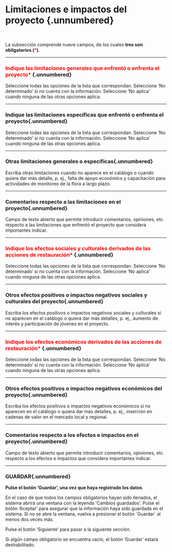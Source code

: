 #   Limitaciones e impactos del proyecto  {.unnumbered}

<br>

La subsección comprende nueve campos, de los cuales **tres son obligatorios (<span style="color:red">\*</span>)**.

----

### <span style="color:red">Indique las limitaciones generales que enfrentó o enfrenta el proyecto\*</span> {.unnumbered}
Seleccione todas las opciones de la lista que correspondan. 
Seleccione ‘No determinado’ si no cuenta con la información. 
Seleccione ‘No aplica’ cuando ninguna de las otras opciones aplica.

----

### Indique las limitaciones específicas que enfrentó o enfrenta el proyecto{.unnumbered}
Seleccione todas las opciones de la lista que correspondan. 
Seleccione ‘No determinado’ si no cuenta con la información. 
Seleccione ‘No aplica’ cuando ninguna de las otras opciones aplica.

----

### Otras limitaciones generales o específicas{.unnumbered}
Escriba otras limitaciones cuando no aparece en el catálogo o cuando quiere dar más detalle, p. ej., falta de apoyo económico y capacitación para actividades de monitoreo de la flora a largo plazo.

----

### Comentarios respecto a las limitaciones en el proyecto{.unnumbered}
Campo de texto abierto que permite introducir comentarios, opiniones, etc. respecto a las limitaciones que enfrentó el proyecto que considera importantes indicar.

----

### <span style="color:red">Indique los efectos sociales y culturales derivados de las acciones de restauración\*</span> {.unnumbered}
Seleccione todas las opciones de la lista que correspondan. 
Seleccione ‘No determinado’ si no cuenta con la información. 
Seleccione ‘No aplica’ cuando ninguna de las otras opciones aplica.

----

### Otros efectos positivos o impactos negativos sociales y culturales del proyecto{.unnumbered}
Escriba los efectos positivos o impactos negativos sociales y culturales si no aparecen en el catálogo o quiera dar más detalles, p. ej., aumento de interés y participación de jóvenes en el proyecto.

----

### <span style="color:red">Indique los efectos económicos derivados de las acciones de restauración\*</span> {.unnumbered}
Seleccione todas las opciones de la lista que correspondan. 
Seleccione ‘No determinado’ si no cuenta con la información. 
Seleccione ‘No aplica’ cuando ninguna de las otras opciones aplica.

----

### Otros efectos positivos o impactos negativos económicos del proyecto{.unnumbered}
Escriba los efectos positivos o impactos negativos económicos si no aparecen en el catálogo o quiera dar más detalles, p. ej., inserción en cadenas de valor en el mercado local y regional.

----

### Comentarios respecto a los efectos e impactos en el proyecto{.unnumbered}
Campo de texto abierto que permite introducir comentarios, opiniones, etc. respecto a los efectos e impactos que considera importantes indicar.

----

### GUARDAR{.unnumbered}

**Pulse el botón ‘Guardar’, una vez que haya registrado los datos**.

En el caso de que todos los campos obligatorios hayan sido llenados, el sistema abrirá una ventana con la leyenda 'Cambios guardados'. Pulse el botón ‘Aceptar’ para asegurar que la información haya sido guardada en el sistema. Si no se abre la ventana, vuelva a presionar el botón ´Guardar´ al menos dos veces más.

Pulse el botón ‘Siguiente’ para pasar a la siguiente sección. 

Si algún campo obligatorio se encuentra vacío, el botón ‘Guardar’ estará deshabilitado.
